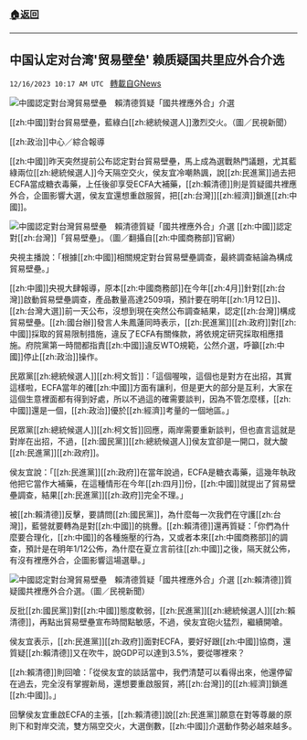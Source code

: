 ###  [:house:返回](README.md)
---


## 中国认定对台湾'贸易壁垒' 赖质疑国共里应外合介选
`12/16/2023 10:17 AM UTC ` [轉載自GNews](https://gnews.org/articles/2117061)

![中國認定對台灣貿易壁壘　賴清德質疑「國共裡應外合」介選](https://cdn.ftvnews.com.tw/manasystem/FileData/News/7ee0ae5b-bfee-46cc-9d4e-936efe8d0a56.jpg "中國認定對台灣貿易壁壘　賴清德質疑「國共裡應外合」介選")

[[zh:中國]]對台貿易壁壘，藍綠白[[zh:總統候選人]]激烈交火。（圖／民視新聞）

[[zh:政治]]中心／綜合報導

[[zh:中國]]昨天突然提前公布認定對台貿易壁壘，馬上成為選戰熱門議題，尤其藍綠兩位[[zh:總統候選人]]今天隔空交火，侯友宜冷嘲熱諷，說[[zh:民進黨]]過去把ECFA當成糖衣毒藥，上任後卻享受ECFA大補藥，[[zh:賴清德]]則是質疑國共裡應外合，企圖影響大選，侯友宜還想重啟服貿，把[[zh:台灣]][[zh:經濟]]鎖進[[zh:中國]]。

![中國認定對台灣貿易壁壘　賴清德質疑「國共裡應外合」介選](https://cdn.ftvnews.com.tw/summernotefiles/News/b073fe9f-deea-48ba-bcd2-c3a6321ef3fa.jpg "中國認定對台灣貿易壁壘　賴清德質疑「國共裡應外合」介選") [[zh:中國]]認定對[[zh:台灣]]「貿易壁壘」。（圖／翻攝自[[zh:中國商務部]]官網）

央視主播說：「根據[[zh:中國]]相關規定對台貿易壁壘調查，最終調查結論為構成貿易壁壘。」

[[zh:中國]]央視大肆報導，原本[[zh:中國商務部]]在今年[[zh:4月]]針對[[zh:台灣]]啟動貿易壁壘調查，產品數量高達2509項，預計要在明年[[zh:1月12日]]、[[zh:台灣大選]]前一天公布，沒想到現在突然公布調查結果，認定[[zh:台灣]]構成貿易壁壘。[[zh:國台辦]]發言人朱鳳蓮同時表示，[[zh:民進黨]][[zh:政府]]對[[zh:中國]]採取的貿易限制措施，違反了ECFA有關條款，將依規定研究採取相應措施。府院黨第一時間都指責[[zh:中國]]違反WTO規範，公然介選，呼籲[[zh:中國]]停止[[zh:政治]]操作。

民眾黨[[zh:總統候選人]][[zh:柯文哲]]：「這個喔唉，這個也是對方在出招，其實這樣啦，ECFA當年的確[[zh:中國]]方面有讓利，但是更大的部分是互利，大家在這個生意裡面都有得到好處，所以不過這的確需要談判，因為不管怎麼樣，[[zh:中國]]還是一個，[[zh:政治]]優於[[zh:經濟]]考量的一個地區。」

民眾黨[[zh:總統候選人]][[zh:柯文哲]]回應，兩岸需要重新談判，但也直言這就是對岸在出招，不過，[[zh:國民黨]][[zh:總統候選人]]侯友宜卻是一開口，就大酸[[zh:民進黨]][[zh:政府]]。

侯友宜說：「[[zh:民進黨]][[zh:政府]]在當年說過，ECFA是糖衣毒藥，這幾年執政他把它當作大補藥，在這種情形在今年[[zh:四月]]份，[[zh:中國]]就提出了貿易壁壘調查，結果[[zh:民進黨]][[zh:政府]]完全不理。」

被[[zh:賴清德]]反擊，要請問[[zh:國民黨]]，為什麼每一次我們在守護[[zh:台灣]]，藍營就要轉為是對[[zh:中國]]的挑釁。[[zh:賴清德]]還再質疑：「你們為什麼要合理化，[[zh:中國]]的各種施壓的行為，又或者本來[[zh:中國商務部]]的調查，預計是在明年1/12公佈，為什麼在夏立言前往[[zh:中國]]之後，隔天就公佈，有沒有裡應外合，企圖影響這場選舉。」

![中國認定對台灣貿易壁壘　賴清德質疑「國共裡應外合」介選](https://cdn.ftvnews.com.tw/summernotefiles/News/f0a00cb5-575d-4547-8a76-d5ac8a1f7cb6.jpg "中國認定對台灣貿易壁壘　賴清德質疑「國共裡應外合」介選") [[zh:賴清德]]質疑國共裡應外合介選。（圖／民視新聞）

反批[[zh:國民黨]]對[[zh:中國]]態度軟弱，[[zh:民進黨]][[zh:總統候選人]][[zh:賴清德]]，再點出貿易壁壘宣布時間點敏感，不過，侯友宜砲火猛烈，繼續開嗆。

侯友宜表示，[[zh:民進黨]][[zh:政府]]面對ECFA，要好好跟[[zh:中國]]協商，還質疑[[zh:賴清德]]又在吹牛，說GDP可以達到3.5%，要從哪裡來？

[[zh:賴清德]]則回嗆：「從侯友宜的談話當中，我們清楚可以看得出來，他還停留在過去，完全沒有掌握新局，還想要重啟服貿，將[[zh:台灣]]的[[zh:經濟]]鎖進[[zh:中國]]。」

回擊侯友宜重啟ECFA的主張，[[zh:賴清德]]說[[zh:民進黨]]願意在對等尊嚴的原則下和對岸交流，雙方隔空交火，大選倒數，[[zh:中國]]介選動作勢必越來越多。
